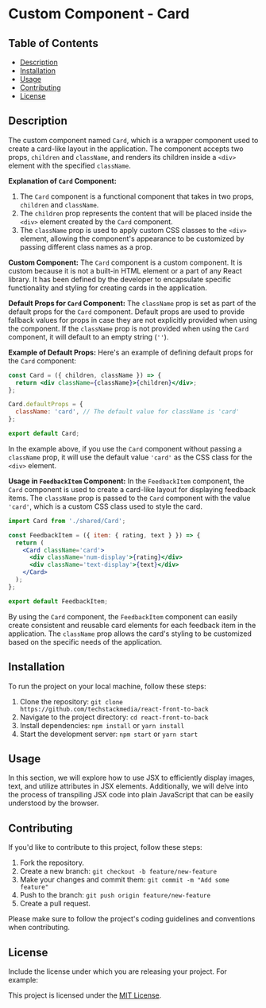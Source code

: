 # Custom Component - Card

## Table of Contents

- [Description](#description)
- [Installation](#installation)
- [Usage](#usage)
- [Contributing](#contributing)
- [License](#license)

## Description

The custom component named `Card`, which is a wrapper component used to create a card-like layout in the application. The component accepts two props, `children` and `className`, and renders its children inside a `<div>` element with the specified `className`.

**Explanation of `Card` Component:**

1. The `Card` component is a functional component that takes in two props, `children` and `className`.
2. The `children` prop represents the content that will be placed inside the `<div>` element created by the `Card` component.
3. The `className` prop is used to apply custom CSS classes to the `<div>` element, allowing the component's appearance to be customized by passing different class names as a prop.

**Custom Component:**
The `Card` component is a custom component. It is custom because it is not a built-in HTML element or a part of any React library. It has been defined by the developer to encapsulate specific functionality and styling for creating cards in the application.

**Default Props for `Card` Component:**
The `className` prop is set as part of the default props for the `Card` component. Default props are used to provide fallback values for props in case they are not explicitly provided when using the component. If the `className` prop is not provided when using the `Card` component, it will default to an empty string (`''`).

**Example of Default Props:**
Here's an example of defining default props for the `Card` component:

```jsx
const Card = ({ children, className }) => {
  return <div className={className}>{children}</div>;
};

Card.defaultProps = {
  className: 'card', // The default value for className is 'card'
};

export default Card;
```

In the example above, if you use the `Card` component without passing a `className` prop, it will use the default value `'card'` as the CSS class for the `<div>` element.

**Usage in `FeedbackItem` Component:**
In the `FeedbackItem` component, the `Card` component is used to create a card-like layout for displaying feedback items. The `className` prop is passed to the `Card` component with the value `'card'`, which is a custom CSS class used to style the card.

```jsx
import Card from './shared/Card';

const FeedbackItem = ({ item: { rating, text } }) => {
  return (
    <Card className='card'>
      <div className='num-display'>{rating}</div>
      <div className='text-display'>{text}</div>
    </Card>
  );
};

export default FeedbackItem;
```

By using the `Card` component, the `FeedbackItem` component can easily create consistent and reusable card elements for each feedback item in the application. The `className` prop allows the card's styling to be customized based on the specific needs of the application.

## Installation

To run the project on your local machine, follow these steps:

1. Clone the repository: `git clone https://github.com/techstackmedia/react-front-to-back`
2. Navigate to the project directory: `cd react-front-to-back`
3. Install dependencies: `npm install` or `yarn install`
4. Start the development server: `npm start` or `yarn start`

## Usage

In this section, we will explore how to use JSX to efficiently display images, text, and utilize attributes in JSX elements. Additionally, we will delve into the process of transpiling JSX code into plain JavaScript that can be easily understood by the browser.

## Contributing

If you'd like to contribute to this project, follow these steps:

1. Fork the repository.
2. Create a new branch: `git checkout -b feature/new-feature`
3. Make your changes and commit them: `git commit -m "Add some feature"`
4. Push to the branch: `git push origin feature/new-feature`
5. Create a pull request.

Please make sure to follow the project's coding guidelines and conventions when contributing.

## License

Include the license under which you are releasing your project. For example:

This project is licensed under the [MIT License](https://opensource.org/licenses/MIT).
